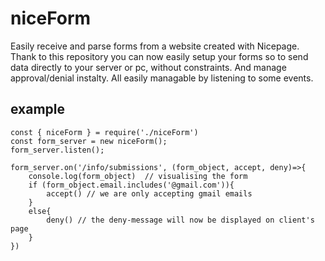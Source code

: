 # niceForm
Easily receive and parse forms from a  website created with Nicepage. Thank to this repository you can now easily setup your forms so to send data directly to your server or pc, without constraints. And manage approval/denial instalty. All easily managable by listening to some events.

## example

```
const { niceForm } = require('./niceForm')
const form_server = new niceForm();
form_server.listen();

form_server.on('/info/submissions', (form_object, accept, deny)=>{
    console.log(form_object)  // visualising the form
    if (form_object.email.includes('@gmail.com')){
        accept() // we are only accepting gmail emails
    }
    else{
        deny() // the deny-message will now be displayed on client's page
    }    
})
```
